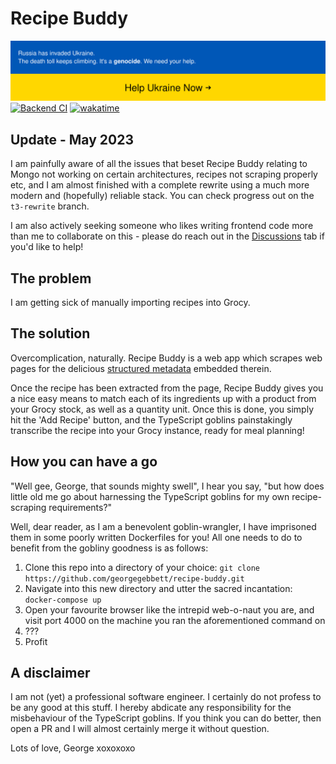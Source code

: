 # Recipe Buddy
[![Stand With Ukraine](https://raw.githubusercontent.com/vshymanskyy/StandWithUkraine/main/banner2-direct.svg)](https://stand-with-ukraine.pp.ua)
[![Backend CI](https://github.com/georgegebbett/recipe-buddy/actions/workflows/backend-ci.yml/badge.svg)](https://github.com/georgegebbett/recipe-buddy/actions/workflows/backend-ci.yml) [![wakatime](https://wakatime.com/badge/user/43ab5910-d51d-486b-9e03-376e766a43d3/project/c2af7adc-0f49-4c92-bcaa-63bb2f09e9e2.svg)](https://wakatime.com/badge/user/43ab5910-d51d-486b-9e03-376e766a43d3/project/c2af7adc-0f49-4c92-bcaa-63bb2f09e9e2)

## Update - May 2023

I am painfully aware of all the issues that beset Recipe Buddy relating to Mongo not working on certain architectures, recipes not scraping properly etc, and I am almost finished with a complete rewrite using a much more modern and (hopefully) reliable stack. You can check progress out on the `t3-rewrite` branch. 

I am also actively seeking someone who likes writing frontend code more than me to collaborate on this - please do reach out in the [Discussions](https://github.com/georgegebbett/recipe-buddy/discussions) tab if you'd like to help!

## The problem

I am getting sick of manually importing recipes into Grocy.

## The solution

Overcomplication, naturally. Recipe Buddy is a web app which scrapes web pages for the delicious [structured metadata](https://schema.org/Recipe) embedded therein.

Once the recipe has been extracted from the page, Recipe Buddy gives you a nice easy means to match each of its ingredients up with a product from your Grocy stock, as well as a quantity unit. Once this is done, you simply hit the 'Add Recipe' button, and the TypeScript goblins painstakingly transcribe the recipe into your Grocy instance, ready for meal planning!

## How you can have a go

"Well gee, George, that sounds mighty swell", I hear you say, "but how does little old me go about harnessing the TypeScript goblins for my own recipe-scraping requirements?"

Well, dear reader, as I am a benevolent goblin-wrangler, I have imprisoned them in some poorly written Dockerfiles for you! All one needs to do to benefit from the gobliny goodness is as follows:

1. Clone this repo into a directory of your choice: `git clone https://github.com/georgegebbett/recipe-buddy.git`
2. Navigate into this new directory and utter the sacred incantation: `docker-compose up`
3. Open your favourite browser like the intrepid web-o-naut you are, and visit port 4000 on the machine you ran the aforementioned command on
4. ???
5. Profit

## A disclaimer

I am not (yet) a professional software engineer. I certainly do not profess to be any good at this stuff. I hereby abdicate any responsibility for the misbehaviour of the TypeScript goblins. If you think you can do better, then open a PR and I will almost certainly merge it without question. 

Lots of love, George xoxoxoxo
